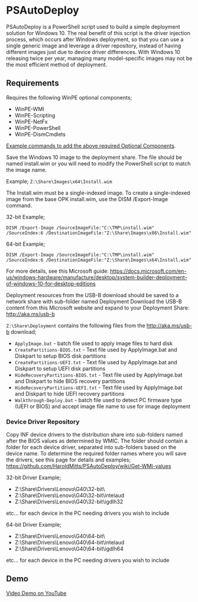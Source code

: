 # PSAutoDeploy
PSAutoDeploy is a PowerShell script used to build a simple deployment solution for Windows 10. The real benefit of this script is the driver injection process, which occurs after Windows deployment, so that you can use a single generic image and leverage a driver repository, instead of having different images just due to device driver differences. With Windows 10 releasing twice per year, managing many model-specific images may not be the most efficient method of deployment. 

## Requirements
Requires the following WinPE optional components;
* WinPE-WMI
* WinPE-Scripting
* WinPE-NetFx
* WinPE-PowerShell
* WinPE-DismCmdlets

[Example commands to add the above required Optional Components](https://github.com/HaroldMitts/Build-CustomPE).

Save the Windows 10 image to the deployment share. The file should be named install.wim or you will need to 
modify the PowerShell script to match the image name.

Example; `Z:\Share\Images\x64\Install.wim`

The Install.wim must be a single-indexed image. To create a single-indexed image from the base OPK install.wim, use the DISM /Export-Image command. 

32-bit Example; 
````
DISM /Export-Image /SourceImageFile:"C:\TMP\install.wim" /SourceIndex:6 /DestinationImageFile:"Z:\Share\Images\x86\Install.wim"
````

64-bit Example;	
```` 
DISM /Export-Image /SourceImageFile:"C:\TMP\install.wim" /SourceIndex:6 /DestinationImageFile:"Z:\Share\Images\x64\Install.wim"
````

For more details, see this Microsoft guide: https://docs.microsoft.com/en-us/windows-hardware/manufacture/desktop/system-builder-deployment-of-windows-10-for-desktop-editions

Deployment resources from the USB-B download should be saved to a network share with sub-folder named Deployment
Download the USB-B content from this Microsoft website and expand to your Deployment Share: http://aka.ms/usb-b

`Z:\Share\Deployment` contains the following files from the http://aka.ms/usb-b download;
* `ApplyImage.bat` - batch file used to apply image files to hard disk
* `CreatePartitions-BIOS.txt` - Text file used by ApplyImage.bat and Diskpart to setup BIOS disk partitions
* `CreatePartitions-UEFI.txt` - Text file used by ApplyImage.bat and Diskpart to setup UEFI disk partitions
* `HideRecoveryPartitions-BIOS.txt` - Text file used by ApplyImage.bat and Diskpart to hide BIOS recovery partitions
* `HideRecoveryPartitions-UEFI.txt` - Text file used by ApplyImage.bat and Diskpart to hide UEFI recovery partitions
* `Walkthrough-Deploy.bat` - batch file used to detect PC firmware type (UEFI or BIOS) and accept image file name to use for image deployment

### Device Driver Repository
Copy INF device drivers to the distribution share into sub-folders named after the BIOS values as determined by WMIC. The folder should contain a folder for each device driver, separated into sub-folders based on the device name. To determine the required folder names where you will save the drivers, see this page for details and examples; https://github.com/HaroldMitts/PSAutoDeploy/wiki/Get-WMI-values

32-bit Driver Example;

* Z:\Share\Drivers\Lenovo\G40\32-bit\
* Z:\Share\Drivers\Lenovo\G40\32-bit\intelaud
* Z:\Share\Drivers\Lenovo\G40\32-bit\igdlh32

etc... for each device in the PC needing drivers you wish to include

64-bit Driver Example;
* Z:\Share\Drivers\Lenovo\G40\64-bit\
* Z:\Share\Drivers\Lenovo\G40\64-bit\intelaud
* Z:\Share\Drivers\Lenovo\G40\64-bit\igdlh64

etc... for each device in the PC needing drivers you wish to include

## Demo
[Video Demo on YouTube](https://youtu.be/PMnPsvOI_jU)
